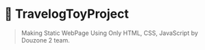 # 📌 TravelogToyProject
> Making Static WebPage Using Only HTML, CSS, JavaScript by Douzone 2 team.


